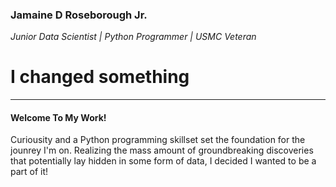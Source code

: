 ### Jamaine D Roseborough Jr.
*Junior Data Scientist | Python Programmer | USMC Veteran*
# I changed something
---

#### Welcome To My Work!
Curiousity and a Python programming skillset set the foundation for the jounrey I'm on. Realizing the mass amount of groundbreaking discoveries that potentially lay hidden in some form of data, I decided I wanted to be a part of it!
